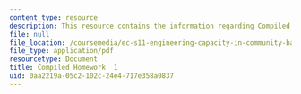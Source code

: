 ```yaml
---
content_type: resource
description: This resource contains the information regarding Compiled Homework  1.
file: null
file_location: /coursemedia/ec-s11-engineering-capacity-in-community-based-healthcare-fall-2005/0aa2219a05c2102c24e4717e358a0837_MITEC_S11F05_hw1_papers.pdf
file_type: application/pdf
resourcetype: Document
title: Compiled Homework  1
uid: 0aa2219a-05c2-102c-24e4-717e358a0837
---
```

